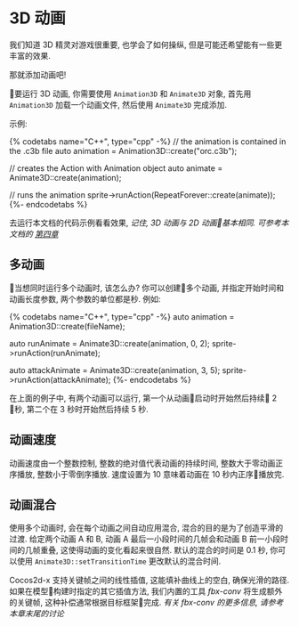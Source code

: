 # 3D 动画

我们知道 3D 精灵对游戏很重要, 也学会了如何操纵, 但是可能还希望能有一些更丰富的效果.

那就添加动画吧!

要运行 3D 动画, 你需要使用 `Animation3D` 和 `Animate3D` 对象, 首先用 `Animation3D` 加载一个动画文件, 然后使用 `Animate3D` 完成添加.

示例:

{% codetabs name="C++", type="cpp" -%}
// the animation is contained in the .c3b file
auto animation = Animation3D::create("orc.c3b");

// creates the Action with Animation object
auto animate = Animate3D::create(animation);

// runs the animation
sprite->runAction(RepeatForever::create(animate));
{%- endcodetabs %}

去运行本文档的代码示例看看效果, _记住, 3D 动画与 2D 动画基本相同. 可参考本文档的 [第四章](../actions/index.md)_

## 多动画

当想同时运行多个动画时, 该怎么办? 你可以创建多个动画, 并指定开始时间和动画长度参数, 两个参数的单位都是秒. 例如:

{% codetabs name="C++", type="cpp" -%}
auto animation = Animation3D::create(fileName);

auto runAnimate = Animate3D::create(animation, 0, 2);
sprite->runAction(runAnimate);

auto attackAnimate = Animate3D::create(animation, 3, 5);
sprite->runAction(attackAnimate);
{%- endcodetabs %}

在上面的例子中, 有两个动画可以运行, 第一个从动画启动时开始然后持续 2 秒, 第二个在 3 秒时开始然后持续 5 秒.

## 动画速度

动画速度由一个整数控制, 整数的绝对值代表动画的持续时间, 整数大于零动画正序播放, 整数小于零倒序播放. 速度设置为 10 意味着动画在 10 秒内正序播放完.

## 动画混合

使用多个动画时, 会在每个动画之间自动应用混合, 混合的目的是为了创造平滑的过渡. 给定两个动画 A 和 B,  动画 A 最后一小段时间的几帧会和动画 B 前一小段时间的几帧重叠, 这使得动画的变化看起来很自然. 默认的混合的时间是 0.1 秒, 你可以使用 `Animate3D::setTransitionTime` 更改默认的混合时间.

Cocos2d-x 支持关键帧之间的线性插值, 这能填补曲线上的空白, 确保光滑的路径. 如果在模型构建时指定的其它插值方法, 我们内置的工具 _fbx-conv_ 将生成额外的关键帧, 这种补偿通常根据目标框架完成.
 _有关 fbx-conv 的更多信息, 请参考本章末尾的讨论_
